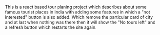 This is a react based tour planing project which describes about some famous tourist places in India with adding some features in which a "not interested" button is also added. 
Which remove the particular card of city and at last when nothing was there then it will show the "No tours left" and a refresh button which restarts the site again.
